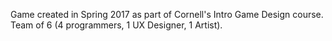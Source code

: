 Game created in Spring 2017 as part of Cornell's Intro Game Design course. Team of 6 (4 programmers, 1 UX Designer, 1 Artist).
